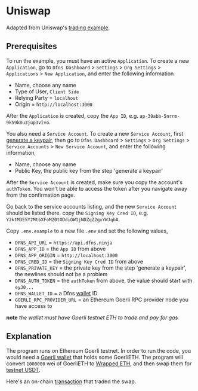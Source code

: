 # Uniswap

Adapted from Uniswap's [trading example](https://github.com/Uniswap/examples/blob/main/v3-sdk/trading/src/libs/trading.ts).

## Prerequisites

To run the example, you must have an active `Application`. To create a new `Application`, go to `Dfns Dashboard` > `Settings` > `Org Settings` > `Applications` > `New Application`, and enter the following information

- Name, choose any name
- Type of User, `Client Side`
- Relying Party = `localhost`
- Origin = `http://localhost:3000`

After the `Application` is created, copy the `App ID`, e.g. `ap-39abb-5nrrm-9k59k0u3jup3vivo`.

You also need a `Service Account`. To create a new `Service Account`, first [generate a keypair](https://docs.dfns.co/dfns-docs/advanced-topics/authentication/credentials/generate-a-key-pair), then go to `Dfns Dashboard` > `Settings` > `Org Settings` > `Service Accounts` > `New Service Account`, and enter the following information,

- Name, choose any name
- Public Key, the public key from the step 'generate a keypair'

After the `Service Account` is created, make sure you copy the account's `authToken`. You won't be able to access the token after you navigate away from the confirmation page.

Go back to the service accounts listing, and the new `Service Account` should be listed there. copy the `Signing Key Cred ID`, e.g. `Y2ktM3E5Y2MtbXFoM20tODdiOW1jNDZqZ2gxYWJqbA`.

Copy `.env.example` to a new file `.env` and set the following values,

- `DFNS_API_URL` = `https://api.dfns.ninja`
- `DFNS_APP_ID` = the `App ID` from above
- `DFNS_APP_ORIGIN` = `http://localhost:3000`
- `DFNS_CRED_ID` = the `Signing Key Cred ID` from above
- `DFNS_PRIVATE_KEY` = the private key from the step 'generate a keypair', the newlines should not be a problem
- `DFNS_AUTH_TOKEN` = the `authToken` from above, the value should start with `eyJ0...`
- `DFNS_WALLET_ID` = a Dfns [wallet](https://docs.dfns.co/dfns-docs/api-docs/beta-wallets-api-and-nfts/create-wallet) ID
- `GOERLI_RPC_PROVIDER_URL` = an Ethereum Goerli RPC provider node you have access to

**note** _the wallet must have Goerli testnet ETH to trade and pay for gas_

## Explanation

The program runs on Ethereum Goerli testnet. In order to run the code, you would need a [Goerli wallet](https://goerli.etherscan.io/address/0x1c19c099870c478f074b3b27e0d04b38d3379d27) that holds some GoerliETH. The program will convert `1000000` wei of GoerliETH to [Wrapped ETH](https://goerli.etherscan.io/address/0xB4FBF271143F4FBf7B91A5ded31805e42b2208d6), and then swap them for [testnet USDT](https://goerli.etherscan.io/address/0xC2C527C0CACF457746Bd31B2a698Fe89de2b6d49).

Here's an on-chain [transaction](https://goerli.etherscan.io/tx/0x26bb6d0776a4d38deb4373b9bbf2e57d0928c1e94da7c8171ce4b64cc9911fde) that traded the swap.
